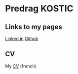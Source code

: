 # Predrag KOSTIC

## Links to my pages
[Linked.in](www.linkedin.com/in/predrag-kostic)
[Github](https://github.com/pkostic-git)

## CV
My [CV](https://github.com/pkostic-git/pkostic-git.github.io/blob/main/CV_Predrag_KOSTIC.pdf) (french)
